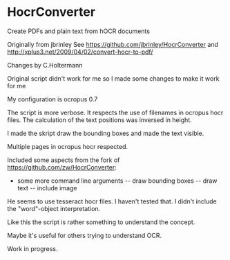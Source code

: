 HocrConverter
=============

Create PDFs and plain text from hOCR documents

Originally from jbrinley
See https://github.com/jbrinley/HocrConverter
and http://xplus3.net/2009/04/02/convert-hocr-to-pdf/

Changes by C.Holtermann

Original script didn't work for me so I made some changes to make it work for me

My configuration is ocropus 0.7

The script is more verbose. It respects the use of filenames in ocropus hocr files.
The calculation of the text positions was inversed in height.

I made the skript draw the bounding boxes and made the text visible.

Multiple pages in ocropus hocr respected.

Included some aspects from the fork of https://github.com/zw/HocrConverter:
 - some more command line arguments
 -- draw bounding boxes
 -- draw text
 -- include image

He seems to use tesseract hocr files. I haven't tested that. I didn't include the "word"-object interpretation.


Like this the script is rather something to understand the concept.

Maybe it's useful for others trying to understand OCR.

Work in progress.
